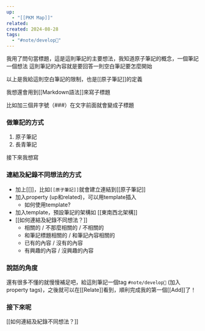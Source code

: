 ```yaml
---
up:
  - "[[PKM Map]]"
related: 
created: 2024-08-28
tags:
  - "#note/develop🍃"
---
```

我用了問句當標題，這是這則筆記的主要想法，我知道原子筆記的概念，一個筆記一個想法
這則筆記的內容就是要回答一則空白筆記要怎麼開始

以上是我給這則空白筆記的限制，也是[[原子筆記]]的定義

我想還會用到[[Markdown語法]]來寫子標題

比如加三個井字號（###）在文字前面就會變成子標題
### 做筆記的方式
1. 原子筆記
2. 長青筆記

接下來我想寫
### 連結及紀錄不同想法的方式
- 加上[[]]，比如`[[原子筆記]]`就會建立連結到[[原子筆記]]
- 加入property (up和related)，可以用template插入
	- 如何使用template?
- 加入template，預設筆記的架構如 [[東南西北架構]]
- [[如何連結及紀錄不同想法？]]
	- 相關的 / 不那麼相關的 / 不相關的
	- 和筆記標題相關的 / 和筆記內容相關的
	- 已有的內容 / 沒有的內容
	- 有興趣的內容 / 沒興趣的內容

### 說話的角度

還有很多不懂的就慢慢補足吧，給這則筆記一個tag `#note/develop🍃` (加入property tags)，之後就可以在[[Relate]]看到，順利完成我的第一個[[Add]]了！

### 接下來呢
[[如何連結及紀錄不同想法？]]